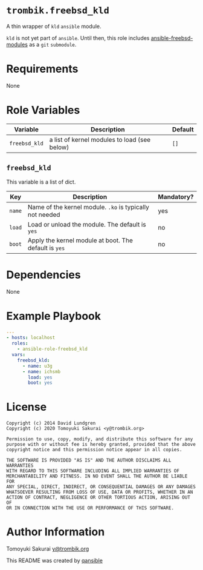 # `trombik.freebsd_kld`

A thin wrapper of `kld` `ansible` module.

`kld` is not yet part of `ansible`. Until then, this role includes
[ansible-freebsd-modules](https://github.com/dlundgren/ansible-freebsd-modules)
as a `git` `submodule`.

# Requirements

None

# Role Variables

| Variable | Description | Default |
|----------|-------------|---------|
| `freebsd_kld` | a list of kernel modules to load (see below) | `[]` |

## `freebsd_kld`

This variable is a list of dict.

| Key | Description | Mandatory? |
|-----|-------------|------------|
| `name` | Name of the kernel module. `.ko` is typically not needed | yes |
| `load` | Load or unload the module. The default is `yes` | no |
| `boot` | Apply the kernel module at boot. The default is `yes` | no |

# Dependencies

None

# Example Playbook

```yaml
---
- hosts: localhost
  roles:
    - ansible-role-freebsd_kld
  vars:
    freebsd_kld:
      - name: u3g
      - name: ichsmb
        load: yes
        boot: yes
```

# License

```
Copyright (c) 2014 David Lundgren
Copyright (c) 2020 Tomoyuki Sakurai <y@trombik.org>

Permission to use, copy, modify, and distribute this software for any
purpose with or without fee is hereby granted, provided that the above
copyright notice and this permission notice appear in all copies.

THE SOFTWARE IS PROVIDED "AS IS" AND THE AUTHOR DISCLAIMS ALL WARRANTIES
WITH REGARD TO THIS SOFTWARE INCLUDING ALL IMPLIED WARRANTIES OF
MERCHANTABILITY AND FITNESS. IN NO EVENT SHALL THE AUTHOR BE LIABLE FOR
ANY SPECIAL, DIRECT, INDIRECT, OR CONSEQUENTIAL DAMAGES OR ANY DAMAGES
WHATSOEVER RESULTING FROM LOSS OF USE, DATA OR PROFITS, WHETHER IN AN
ACTION OF CONTRACT, NEGLIGENCE OR OTHER TORTIOUS ACTION, ARISING OUT OF
OR IN CONNECTION WITH THE USE OR PERFORMANCE OF THIS SOFTWARE.
```

# Author Information

Tomoyuki Sakurai <y@trombik.org>

This README was created by [qansible](https://github.com/trombik/qansible)
